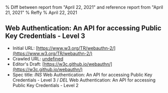 % Diff between report from "April 22, 2021" and reference report from "April 21, 2021"
% Reffy
% April 22, 2021

## Web Authentication: An API for accessing Public Key Credentials - Level 3

- Initial URL: [https://www.w3.org/TR/webauthn-2/](https://www.w3.org/TR/webauthn-2/)
- Crawled URL: [undefined](undefined)
- Editor's Draft: [https://w3c.github.io/webauthn/](https://w3c.github.io/webauthn/)
- Spec title: *INS* Web Authentication: An API for accessing Public Key Credentials - Level 3 / *DEL* Web Authentication: An API for accessing Public Key Credentials - Level 2


